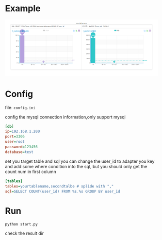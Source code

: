 # Example

![样例图片](https://raw.githubusercontent.com/JeffXue/analyse-database-size/master/example.png)

# Config
file: `config.ini`

config the mysql connection information,only support mysql
```config.ini
[db]
ip=192.168.1.200
port=3306
user=root
password=123456
database=test
```

set you target table and sql
you can change the user_id to adapter you key and add some where condition into the sql, but you should only get the count num in first column
```config.ini
[tables]
tables=yourtablename,secondtalbe # splide with ","
sql=SELECT COUNT(user_id) FROM %s.%s GROUP BY user_id
```

# Run
```
python start.py 
```
check the result dir
